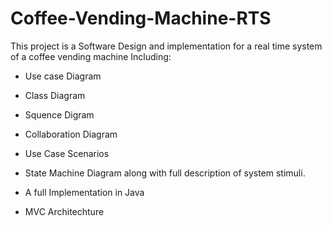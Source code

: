 # Coffee-Vending-Machine-RTS
This project is a Software Design and implementation for a real time system of a coffee vending machine
Including:

* Use case Diagram
* Class Diagram
* Squence Digram
* Collaboration Diagram
* Use Case Scenarios
* State Machine Diagram along with full description of system stimuli.

* A full Implementation in Java
* MVC Architechture

